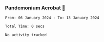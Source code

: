 ### Pandemonium Acrobat 🤸

<!--START_SECTION:waka-->

```all_time
From: 06 January 2024 - To: 13 January 2024

Total Time: 0 secs

No activity tracked
```

<!--END_SECTION:waka-->
